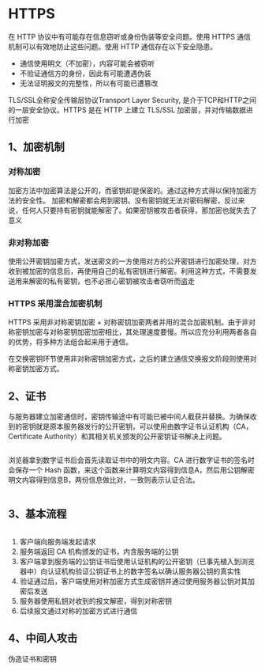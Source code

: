 # HTTPS
在 HTTP 协议中有可能存在信息窃听或身份伪装等安全问题。使用 HTTPS 通信机制可以有效地防止这些问题。使用 HTTP 通信存在以下安全隐患。

- 通信使用明文（不加密），内容可能会被窃听
- 不验证通信方的身份，因此有可能遭遇伪装
- 无法证明报文的完整性，所以有可能已遭篡改

TLS/SSL全称安全传输层协议Transport Layer Security, 是介于TCP和HTTP之间的一层安全协议。HTTPS 是在 HTTP 上建立 TLS/SSL 加密层，并对传输数据进行加密

## 1、加密机制
### 对称加密
加密方法中加密算法是公开的，而密钥却是保密的。通过这种方式得以保持加密方法的安全性。
加密和解密都会用到密钥。没有密钥就无法对密码解密，反过来说，任何人只要持有密钥就能解密了。如果密钥被攻击者获得，那加密也就失去了意义

### 非对称加密
使用公开密钥加密方式，发送密文的一方使用对方的公开密钥进行加密处理，对方收到被加密的信息后，再使用自己的私有密钥进行解密。利用这种方式，不需要发送用来解密的私有密钥，也不必担心密钥被攻击者窃听而盗走

### HTTPS 采用混合加密机制
HTTPS 采用非对称密钥加密 + 对称密钥加密两者并用的混合加密机制。由于非对称密钥加密与对称密钥加密加密相比，其处理速度要慢。所以应充分利用两者各自的优势，将多种方法组合起来用于通信。

在交换密钥环节使用非对称密钥加密方式，之后的建立通信交换报文阶段则使用对称密钥加密方式。


## 2、证书
与服务器建立加密通信时，密钥传输途中有可能已被中间人截获并替换。为确保收到的密钥就是原本服务器发行的公开密钥，可以使用由数字证书认证机构（CA，Certificate Authority）和其相关机关颁发的公开密钥证书解决上问题。

<img :src="$withBase('/网络基础/数字证书1.webp')">

浏览器拿到数字证书后会首先读取证书中的明文内容。CA 进行数字证书的签名时会保存一个 Hash 函数，来这个函数来计算明文内容得到信息A，然后用公钥解密明文内容得到信息B，两份信息做比对，一致则表示认证合法。  

<img :src="$withBase('/网络基础/数字证书2.webp')">

## 3、基本流程

<img :src="$withBase('/网络基础/证书.png')">

1. 客户端向服务端发起请求
2. 服务端返回 CA 机构颁发的证书，内含服务端的公钥
3. 客户端拿到服务端的公钥证书后使用认证机构的公开密钥（已事先植入到浏览器中）向认证机构验证公钥证书上的数字签名以确认服务器公钥的真实性
4. 验证通过后，客户端使用对称加密方式生成密钥并通过使用服务器公钥对其加密后发送
5. 服务器使用私钥对收到的报文解密，得到对称密钥
6. 后续报文通过对称的加密方式进行通信

## 4、中间人攻击
伪造证书和密钥